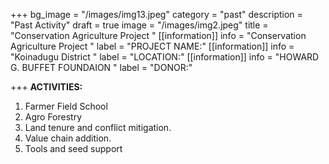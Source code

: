 +++
bg_image = "/images/img13.jpeg"
category = "past"
description = "Past Activity"
draft = true
image = "/images/img2.jpeg"
title = "Conservation Agriculture Project "
[[information]]
info = "Conservation Agriculture Project "
label = "PROJECT NAME:"
[[information]]
info = "Koinadugu District "
label = "LOCATION:"
[[information]]
info = "HOWARD G. BUFFET  FOUNDAION "
label = "DONOR:"

+++
**ACTIVITIES:**

1. Farmer Field School
2. Agro Forestry
3. Land tenure and conflict mitigation.
4. Value chain addition.
5. Tools and seed support